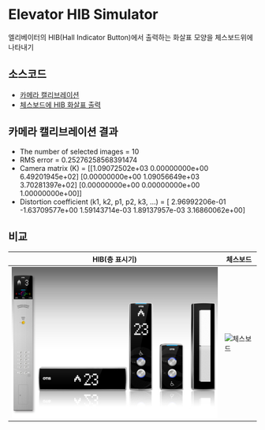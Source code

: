 # Elevator HIB Simulator
엘리베이터의 HIB(Hall Indicator Button)에서 출력하는 화살표 모양을 체스보드위에 나타내기

## 소스코드
* [카메라 캘리브레이션](./camera_calibration.ipynb)
* [체스보드에 HIB 화살표 출력](./elevator_hib_simulator.ipynb)

## 카메라 캘리브레이션 결과
* The number of selected images = 10
* RMS error = 0.25276258568391474
* Camera matrix (K) = 
[[1.09072502e+03 0.00000000e+00 6.49201945e+02]
 [0.00000000e+00 1.09056649e+03 3.70281397e+02]
 [0.00000000e+00 0.00000000e+00 1.00000000e+00]]
* Distortion coefficient (k1, k2, p1, p2, k3, ...) = [ 2.96992206e-01 -1.63709577e+00  1.59143714e-03  1.89137957e-03
  3.16860062e+00]

## 비교
| HIB(층 표시기) | 체스보드 |
|--------------|-------|
|![HIB](./hib.jpeg)|![체스보드](./screenshot.png)|
